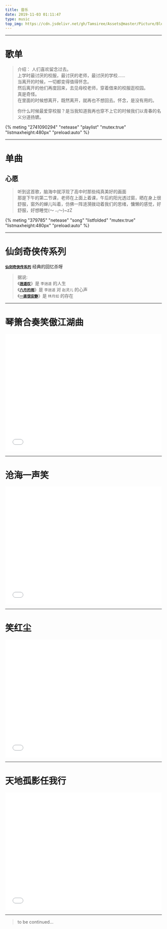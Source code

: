 ```yaml
---
title: 音乐
date: 2019-11-03 01:11:47
type: music
top_img: https://cdn.jsdelivr.net/gh/Tamsiree/Assets@master/Picture/Blog/Cover/8aef83dfb5b87eced98c4e39af35fa96.jpg
---
```


---

# 歌单

> 介绍： 人们喜欢留念过去。  
> 上学时最讨厌的校服，最讨厌的老师，最讨厌的学校……  
> 当离开的时候，一切都变得值得怀念。  
> 然后离开的他们再度回来，去见母校老师，穿着借来的校服逛校园。  
> 真是奇怪。  
> 在里面的时候想离开，既然离开，就再也不想回去。怀念，是没有用的。  
> 
> 你什么时候最爱穿校服？是当我知道我再也穿不上它的时候我们以青春的名义分道扬镳。

{% meting "2741090294" "netease" "playlist" "mutex:true" "listmaxheight:480px" "preload:auto" %}

---

# 单曲

## 心愿
> 听到这首歌，脑海中就浮现了高中时那些纯真美好的画面  
> 那是下午的第二节课，老师在上面上着课，午后的阳光透过窗，晒在身上很舒服，窗外的蝉儿叫着，仿佛一阵涟漪拨动着我们的思绪，慵懒的感觉，好舒服，好想睡觉(～﹃～)~zZ

{% meting "379785" "netease" "song" "listfolded" "mutex:true" "listmaxheight:480px" "preload:auto" %}

---


# 仙剑奇侠传系列
[**`仙剑奇侠传系列`**](https://tamsiree.com/Teleplay/仙剑奇侠传系列) 经典的回忆杀呀

> 据说:  
> 《[**`逍遥叹`**](https://tamsiree.com/Teleplay/仙剑奇侠传系列/#逍遥叹)》是 `李逍遥` 的人生  
> 《[**`六月的雨`**](https://tamsiree.com/Teleplay/仙剑奇侠传系列/#六月的雨)》是 `李逍遥` 对 `赵灵儿` 的心声  
> 《[**`一直很安静`**](https://tamsiree.com/Teleplay/仙剑奇侠传系列/#一直很安静)》是 `林月如` 的存在  


---

# 琴箫合奏笑傲江湖曲

<div style="position: relative; width: 100%; height: 0; padding-bottom: 75%;"><iframe src="//player.bilibili.com/player.html?aid=4973323&cid=8077434&page=1" scrolling="no" border="0" frameborder="no" framespacing="0" allowfullscreen="true" style="position: absolute; width: 100%; height: 100%; left: 0; top: 0;"> </iframe></div>

---

# 沧海一声笑

<div style="position: relative; width: 100%; height: 0; padding-bottom: 75%;"><iframe src="//player.bilibili.com/player.html?aid=5457973&cid=8869398&page=1" scrolling="no" border="0" frameborder="no" framespacing="0" allowfullscreen="true" style="position: absolute; width: 100%; height: 100%; left: 0; top: 0;"> </iframe></div>

---

# 笑红尘 

<div style="position: relative; width: 100%; height: 0; padding-bottom: 75%;"><iframe src="//player.bilibili.com/player.html?aid=8871299&cid=14638080&page=1" scrolling="no" border="0" frameborder="no" framespacing="0" allowfullscreen="true" style="position: absolute; width: 100%; height: 100%; left: 0; top: 0;"> </iframe></div>

---

# 天地孤影任我行

<div style="position: relative; width: 100%; height: 0; padding-bottom: 75%;"><iframe src="//player.bilibili.com/player.html?aid=54127874&cid=94689543&page=1" scrolling="no" border="0" frameborder="no" framespacing="0" allowfullscreen="true" style="position: absolute; width: 100%; height: 100%; left: 0; top: 0;"> </iframe></div>

---
> to be continued...